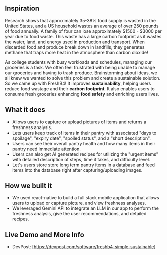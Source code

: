## Inspiration
Research shows that approximately 35-38% food supply is wasted in the United States, and a US household wastes an average of over 250 pounds of food annually. A family of four can lose approximately $1500 - $3000 per year due to food waste. This waste has a large carbon footprint as it wastes the water, land, and energy used in production and transport. When discarded food and produce break down in landfills, they generates methane that traps more heat in the atmosphere than carbon dioxide! 

As college students with busy workloads and schedules, managing our groceries is a task. We often feel frustrated with being unable to manage our groceries and having to trash produce. Brainstorming about ideas, we all knew we wanted to solve this problem and create a sustainable solution. So we came up with FreshB4! It improves **sustainability**, helping users reduce food wastage and their **carbon footprint**. It also enables users to consume fresh groceries enhancing **food safety** and enriching users lives.

## What it does
- Allows users to capture or upload pictures of items and returns a freshness analysis.
- Lets users keep track of items in their pantry with associated "days to spoilage", "expiry date", "spoiled status", and a "short description".
- Users can see their overall pantry health and how many items in their pantry need immediate attention.
- Users can also get AI generated recipes for utilizing the "urgent items" with detailed description of steps, time it takes, and difficulty level.
- Let's users store store long term pantry items in a database and feed items into the database right after capturing/uploading images.

## How we built it
- We used react-native to build a full stack mobile application that allows users to upload or capture picture, and view freshness analyses.
- We leveraged Gemini API to integrate an LLM in our app to perform the freshness analysis, give the user recommendations, and detailed recipes.

## Live Demo and More Info
- DevPost: [https://devpost.com/software/freshb4-simple-sustainable]
